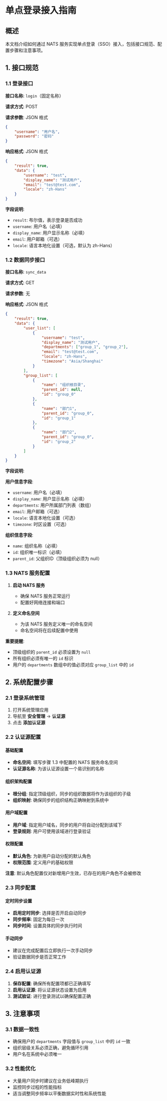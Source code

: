 # 单点登录接入指南

## 概述

本文档介绍如何通过 NATS 服务实现单点登录（SSO）接入，包括接口规范、配置步骤和注意事项。

## 1. 接口规范

### 1.1 登录接口

**接口名称**: `login`（固定名称）

**请求方式**: POST

**请求参数**: JSON 格式
```json
{
    "username": "用户名",
    "password": "密码"
}
```

**响应格式**: JSON 格式
```json
{
    "result": true,
    "data": {
        "username": "test",
        "display_name": "测试用户",
        "email": "test@test.com",
        "locale": "zh-Hans"
    }
}
```

**字段说明**:
- `result`: 布尔值，表示登录是否成功
- `username`: 用户名（必填）
- `display_name`: 用户显示名称（必填）
- `email`: 用户邮箱（可选）
- `locale`: 语言本地化设置（可选，默认为 zh-Hans）

### 1.2 数据同步接口

**接口名称**: `sync_data`

**请求方式**: GET

**请求参数**: 无

**响应格式**: JSON 格式
```json
{
    "result": true,
    "data": {
        "user_list": [
            {
                "username": "test",
                "display_name": "测试用户",
                "departments": ["group_1", "group_2"],
                "email": "test@test.com",
                "locale": "zh-Hans",
                "timezone": "Asia/Shanghai"
            }
        ],
        "group_list": [
            {
                "name": "组织根目录",
                "parent_id": null,
                "id": "group_0"
            },
            {
                "name": "部门1",
                "parent_id": "group_0",
                "id": "group_1"
            },
            {
                "name": "部门2",
                "parent_id": "group_0",
                "id": "group_2"
            }
        ]
    }
}
```

**字段说明**:

**用户信息字段**:
- `username`: 用户名（必填）
- `display_name`: 用户显示名称（必填）
- `departments`: 用户所属部门列表（数组）
- `email`: 用户邮箱（可选）
- `locale`: 语言本地化设置（可选）
- `timezone`: 时区设置（可选）

**组织信息字段**:
- `name`: 组织名称（必填）
- `id`: 组织唯一标识（必填）
- `parent_id`: 父组织ID（顶级组织必须为 null）

### 1.3 NATS 服务配置

1. **启动 NATS 服务**
   - 确保 NATS 服务正常运行
   - 配置好网络连接和端口

2. **定义命名空间**
   - 为该 NATS 服务定义唯一的命名空间
   - 命名空间将在后续配置中使用

**重要提醒**: 
- 顶级组织的 `parent_id` 必须设置为 `null`
- 所有组织必须有唯一的 `id` 标识
- 用户的 `departments` 数组中的值必须对应 `group_list` 中的 `id`

## 2. 系统配置步骤

### 2.1 登录系统管理

1. 打开系统管理应用
2. 导航至 **安全管理** → **认证源**
3. 点击 **添加认证源**

### 2.2 认证源配置

#### 基础配置
- **命名空间**: 填写步骤 1.3 中配置的 NATS 服务命名空间
- **认证源名称**: 为该认证源设置一个易识别的名称

#### 组织架构配置
- **根分组**: 指定顶级组织，同步的组织数据将作为该组织的子级
- **组织映射**: 确保同步的组织结构正确映射到系统中

#### 用户域配置
- **用户域**: 指定用户域名，同步的用户将自动分配到该域下
- **登录规则**: 用户可使用该域进行登录验证

#### 权限配置
- **默认角色**: 为新用户自动分配的默认角色
- **权限范围**: 定义用户的基础权限

**注意**: 默认角色配置仅对新增用户生效，已存在的用户角色不会被修改

### 2.3 同步配置

#### 定时同步设置
- **启用定时同步**: 选择是否开启自动同步
- **同步频率**: 固定为每日一次
- **同步时间**: 设置具体的同步执行时间

#### 手动同步
- 建议在完成配置后立即执行一次手动同步
- 验证数据同步是否正常工作

### 2.4 启用认证源

1. **保存配置**: 确保所有配置项都已正确填写
2. **启用认证源**: 将认证源状态设置为启用
3. **测试验证**: 进行登录测试以确保配置正确

## 3. 注意事项

### 3.1 数据一致性
- 确保用户的 `departments` 字段值与 `group_list` 中的 `id` 一致
- 组织层级关系必须正确，避免循环引用
- 用户名在系统中必须唯一

### 3.2 性能优化
- 大量用户同步时建议在业务低峰期执行
- 监控同步过程的性能指标
- 适当调整同步频率以平衡数据实时性和系统性能




